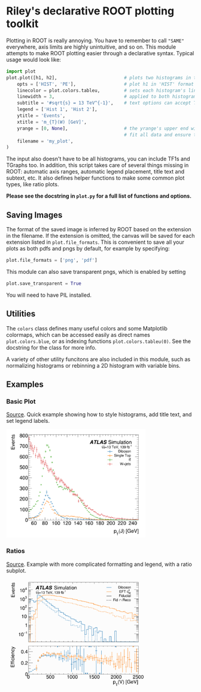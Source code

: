 # Riley's declarative ROOT plotting toolkit

Plotting in ROOT is really annoying. You have to remember to call `"SAME"` everywhere,
axis limits are highly unintuitive, and so on. This module attempts to make ROOT
plotting easier through a declarative syntax. Typical usage would look like:

```py
import plot
plot.plot([h1, h2],                         # plots two histograms in the same canvas
    opts = ['HIST', 'PE'],                  # plot h1 in 'HIST' format and h2 in 'PE' format
    linecolor = plot.colors.tableu,         # sets each histogram's line color using a MPL colormap
    linewidth = 3,                          # applied to both histograms
    subtitle = '#sqrt{s} = 13 TeV^{-1}',    # text options can accept TLatex formatters
    legend = ['Hist 1', 'Hist 2'],
    ytitle = 'Events',
    xtitle = 'm_{T}(W) [GeV]',
    yrange = [0, None],                     # the yrange's upper end will be automatically adjusted to 
                                            # fit all data and ensure the title doesn't overlap the plot
    filename = 'my_plot',
)
```

The input also doesn't have to be all histograms, you can include TF1s and TGraphs too.
In addition, this script takes care of several things missing in ROOT: automatic axis
ranges, automatic legend placement, title text and subtext, etc. It also defines helper
functions to make some common plot types, like ratio plots.

**Please see the docstring in `plot.py` for a full list of functions and options.**

## Saving Images

The format of the saved image is inferred by ROOT based on the extension in the filename.
If the extension is omitted, the canvas will be saved for each extension listed in
`plot.file_formats`. This is convenient to save all your plots as both pdfs and pngs by default, 
for example by specifying:
```py
plot.file_formats = ['png', 'pdf']
```
This module can also save transparent pngs, which is enabled by setting
```py
plot.save_transparent = True
```
You will need to have PIL installed.


## Utilities

The `colors` class defines many useful colors and some Matplotlib colormaps, which can be
accessed easily as direct names `plot.colors.blue`, or as indexing functions `plot.colors.tableu(0)`. See the docstring for the class for more info.

A variety of other utility funcitons are also included in this module, such as normalizing histograms
or rebinning a 2D histogram with variable bins.

## Examples

### Basic Plot

[Source](./examples/basic_plot.py). Quick example showing how to style histograms, add title text, and set legend labels.

<img src="./examples/basic_plot.png" style="max-height: 3in">


### Ratios

[Source](./examples/ratio_plot.py). Example with more complicated formatting and legend, with a ratio subplot.


<img src="./examples/ratio_plot.png" style="max-height: 3in">